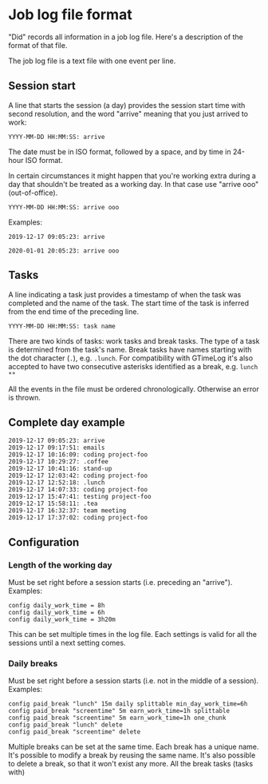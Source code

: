# Job log file format

"Did" records all information in a job log file. Here's a description of the
format of that file.

The job log file is a text file with one event per line.

## Session start

A line that starts the session (a day) provides the session start time with second
resolution, and the word "arrive" meaning that you just arrived to work:

```
YYYY-MM-DD HH:MM:SS: arrive
```

The date must be in ISO format, followed by a space, and by time in 24-hour ISO
format.

In certain circumstances it might happen that you're working extra during a day
that shouldn't be treated as a working day. In that case use "arrive ooo"
(out-of-office).

```
YYYY-MM-DD HH:MM:SS: arrive ooo
```

Examples:

```
2019-12-17 09:05:23: arrive
```

```
2020-01-01 20:05:23: arrive ooo
```


## Tasks

A line indicating a task just provides a timestamp of when the task was completed
and the name of the task. The start time of the task is inferred from the end
time of the preceding line.

```
YYYY-MM-DD HH:MM:SS: task name
```

There are two kinds of tasks: work tasks and break tasks.
The type of a task is determined from the task's name.
Break tasks have names starting with the dot character (`.`), e.g. `.lunch`.
For compatibility with GTimeLog it's also accepted to have two consecutive
asterisks identified as a break, e.g. `lunch **`

All the events in the file must be ordered chronologically.
Otherwise an error is thrown.

## Complete day example

```
2019-12-17 09:05:23: arrive
2019-12-17 09:17:51: emails
2019-12-17 10:16:09: coding project-foo
2019-12-17 10:29:27: .coffee
2019-12-17 10:41:16: stand-up
2019-12-17 12:03:42: coding project-foo
2019-12-17 12:52:18: .lunch
2019-12-17 14:07:33: coding project-foo
2019-12-17 15:47:41: testing project-foo
2019-12-17 15:58:11: .tea
2019-12-17 16:32:37: team meeting
2019-12-17 17:37:02: coding project-foo
```

## Configuration

### Length of the working day

Must be set right before a session starts (i.e. preceding an "arrive"). Examples:
```
config daily_work_time = 8h
config daily_work_time = 6h
config daily_work_time = 3h20m
```

This can be set multiple times in the log file. Each settings is valid for all 
the sessions until a next setting comes.

### Daily breaks

Must be set right before a session starts (i.e. not in the middle of a session). Examples:
```
config paid_break "lunch" 15m daily splittable min_day_work_time=6h
config paid_break "screentime" 5m earn_work_time=1h splittable
config paid_break "screentime" 5m earn_work_time=1h one_chunk
config paid_break "lunch" delete
config paid_break "screentime" delete
```

Multiple breaks can be set at the same time. Each break has a unique name.
It's possible to modify a break by reusing the same name.
It's also possible to delete a break, so that it won't exist any more.
All the break tasks (tasks with)
